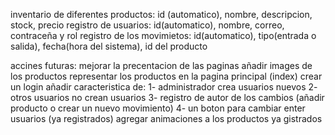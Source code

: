 inventario de diferentes productos: id (automatico), nombre, descripcion, stock, precio
registro de usuarios: id(automatico), nombre, correo, contraceña y rol
registro de los movimietos: id(automatico), tipo(entrada o salida), fecha(hora del sistema), id del producto

accines futuras:
mejorar la precentacion de las paginas
añadir images de los productos
representar los productos en la pagina principal (index)
crear un login 
  añadir caracteristica de: 
  1- administrador crea usuarios nuevos
  2- otros usuarios no crean usuarios
  3- registro de autor de los cambios (añadir producto o crear un nuevo movimiento)
  4- un boton para cambiar enter usuarios (ya registrados)
agregar animaciones a los productos ya gistrados

